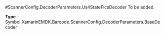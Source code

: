 #ScannerConfig.DecoderParameters.Us4StateFicsDecoder
To be added.

**Type** - Symbol.XamarinEMDK.Barcode.ScannerConfig.DecoderParameters.BaseDecoder



